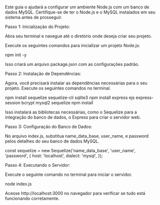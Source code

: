 Este guia o ajudará a configurar um ambiente Node.js com um banco de dados MySQL. Certifique-se de ter o Node.js e o MySQL instalados em seu sistema antes de prosseguir.

Passo 1: Inicialização do Projeto:

Abra seu terminal e navegue até o diretório onde deseja criar seu projeto.

Execute os seguintes comandos para inicializar um projeto Node.js:

npm init -y

Isso criará um arquivo package.json com as configurações padrão.


Passo 2: Instalação de Dependências:

Agora, você precisará instalar as dependências necessárias para o seu projeto. Execute os seguintes comandos no terminal.

npm install sequelize sequelize-cli sqlite3
npm install express ejs express-session bcrypt mysql2 sequelize
npm install


Isso instalará as bibliotecas necessárias, como o Sequelize para a integração do banco de dados, o Express para criar o servidor web.


Passo 3: Configuração do Banco de Dados:

No arquivo index.js, substitua name_data_base, user_name, e password pelos detalhes do seu banco de dados MySQL.


const sequelize = new Sequelize('name_data_base', 'user_name', 'password', {
  host: 'localhost',
  dialect: 'mysql',
});


Passo 4: Executando o Servidor:

Execute o seguinte comando no terminal para iniciar o servidor.

node index.js

Acesse http://localhost:3000 no navegador para verificar se tudo está funcionando corretamente.